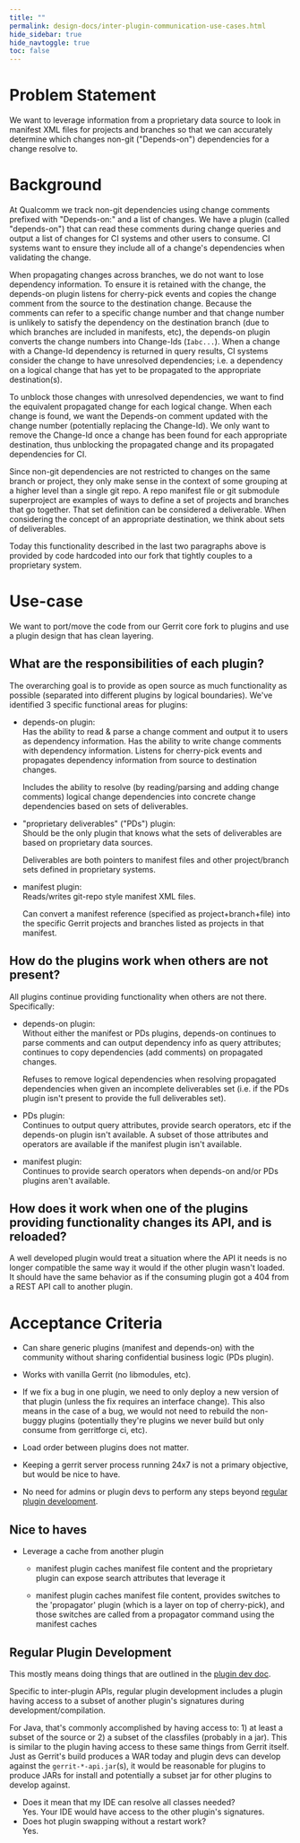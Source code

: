 ```yaml
---
title: ""
permalink: design-docs/inter-plugin-communication-use-cases.html
hide_sidebar: true
hide_navtoggle: true
toc: false
---
```

# Problem Statement

We want to leverage information from a proprietary data source to look in
manifest XML files for projects and branches so that we can accurately determine
which changes non-git ("Depends-on") dependencies for a change resolve to.

# Background

At Qualcomm we track non-git dependencies using change comments prefixed with
"Depends-on:" and a list of changes. We have a plugin (called "depends-on") that
can read these comments during change queries and output a list of changes for
CI systems and other users to consume. CI systems want to ensure they include
all of a change's dependencies when validating the change.

When propagating changes across branches, we do not want to lose dependency
information. To ensure it is retained with the change, the depends-on plugin
listens for cherry-pick events and copies the change comment from the source to
the destination change. Because the comments can refer to a specific change
number and that change number is unlikely to satisfy the dependency on the
destination branch (due to which branches are included in manifests, etc), the
depends-on plugin converts the change numbers into Change-Ids (`Iabc...`). When
a change with a Change-Id dependency is returned in query results, CI systems
consider the change to have unresolved dependencies; i.e. a dependency on a
logical change that has yet to be propagated to the appropriate destination(s).

To unblock those changes with unresolved dependencies, we want to find the
equivalent propagated change for each logical change. When each change is found,
we want the Depends-on comment updated with the change number (potentially
replacing the Change-Id). We only want to remove the Change-Id once a change has
been found for each appropriate destination, thus unblocking the propagated
change and its propagated dependencies for CI.

Since non-git dependencies are not restricted to changes on the same branch or
project, they only make sense in the context of some grouping at a higher level
than a single git repo. A repo manifest file or git submodule superproject are
examples of ways to define a set of projects and branches that go together. That
set definition can be considered a deliverable. When considering the concept of
an appropriate destination, we think about sets of deliverables.

Today this functionality described in the last two paragraphs above is provided
by code hardcoded into our fork that tightly couples to a proprietary system.

# Use-case
We want to port/move the code from our Gerrit core fork to plugins and use a
plugin design that has clean layering.

## What are the responsibilities of each plugin?

The overarching goal is to provide as open source as much functionality as
possible (separated into different plugins by logical boundaries). We've
identified 3 specific functional areas for plugins:

* depends-on plugin:<br>
    Has the ability to read & parse a change comment and output it to users as
    dependency information. Has the ability to write change comments with
    dependency information. Listens for cherry-pick events and propagates
    dependency information from source to destination changes.

    Includes the ability to resolve (by reading/parsing and adding change
    comments) logical change dependencies into concrete change dependencies
    based on sets of deliverables.

* "proprietary deliverables" ("PDs") plugin:<br>
    Should be the only plugin that knows what the sets of deliverables are based
    on proprietary data sources.

    Deliverables are both pointers to manifest files and other project/branch
    sets defined in proprietary systems.

* manifest plugin:<br>
    Reads/writes git-repo style manifest XML files.

    Can convert a manifest reference (specified as project+branch+file) into the
    specific Gerrit projects and branches listed as projects in that manifest.

## How do the plugins work when others are not present?

All plugins continue providing functionality when others are not there.
Specifically:

* depends-on plugin:<br>
    Without either the manifest or PDs plugins, depends-on continues to parse
    comments and can output dependency info as query attributes; continues to
    copy dependencies (add comments) on propagated changes.

    Refuses to remove logical dependencies when resolving propagated
    dependencies when given an incomplete deliverables set (i.e. if the PDs
    plugin isn't present to provide the full deliverables set).

* PDs plugin:<br>
    Continues to output query attributes, provide search operators, etc if the
    depends-on plugin isn't available. A subset of those attributes and
    operators are available if the manifest plugin isn't available.

* manifest plugin:<br>
    Continues to provide search operators when depends-on and/or PDs plugins
    aren't available.

## How does it work when one of the plugins providing functionality changes its API, and is reloaded?

A well developed plugin would treat a situation where the API it needs is no
longer compatible the same way it would if the other plugin wasn't loaded. It
should have the same behavior as if the consuming plugin got a 404 from a REST
API call to another plugin.

# Acceptance Criteria

* Can share generic plugins (manifest and depends-on) with the community without
  sharing confidential business logic (PDs plugin).

* Works with vanilla Gerrit (no libmodules, etc).

* If we fix a bug in one plugin, we need to only deploy a new version of that
  plugin (unless the fix requires an interface change). This also means in the
  case of a bug, we would not need to rebuild the non-buggy plugins (potentially
  they're plugins we never build but only consume from gerritforge ci, etc).

* Load order between plugins does not matter.

* Keeping a gerrit server process running 24x7 is not a primary objective, but
  would be nice to have.

* No need for admins or plugin devs to perform any steps beyond [regular plugin
  development](#regular-plugin-development).

## Nice to haves
* Leverage a cache from another plugin
    * manifest plugin caches manifest file content and the proprietary plugin
      can expose search attributes that leverage it

    * manifest plugin caches manifest file content, provides switches to the
      'propagator' plugin (which is a layer on top of cherry-pick), and those
      switches are called from a propagator command using the manifest caches

## <a id="regular-plugin-development">Regular Plugin Development
This mostly means doing things that are outlined in the [plugin dev doc](
https://gerrit-review.googlesource.com/Documentation/dev-plugins.html).

Specific to inter-plugin APIs, regular plugin development includes a plugin
having access to a subset of another plugin's signatures during
development/compilation.

For Java, that's commonly accomplished by having access to: 1) at least a subset
of the source or 2) a subset of the classfiles (probably in a jar). This is
similar to the plugin having access to these same things from Gerrit itself.
Just as Gerrit's build produces a WAR today and plugin devs can develop against
the `gerrit-*-api.jar`(s), it would be reasonable for plugins to produce JARs
for install and potentially a subset jar for other plugins to develop against.

* Does it mean that my IDE can resolve all classes needed?<br>
    Yes. Your IDE would have access to the other plugin's signatures.
* Does hot plugin swapping without a restart work?<br>
    Yes.
